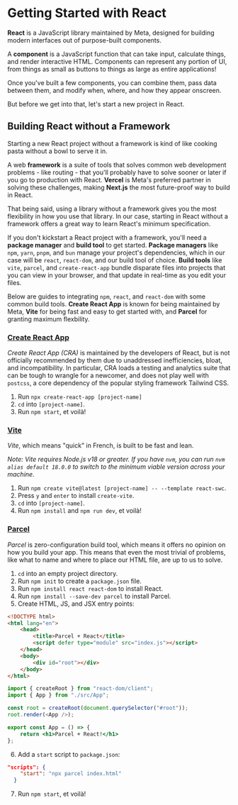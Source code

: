 # Getting Started with React

**React** is a JavaScript library maintained by Meta, designed for building modern interfaces out of purpose-built components.

A **component** is a JavaScript function that can take input, calculate things, and render interactive HTML. Components can represent any portion of UI, from things as small as buttons to things as large as entire applications!

Once you've built a few components, you can combine them, pass data between them, and modify when, where, and how they appear onscreen.

But before we get into that, let's start a new project in React.

## Building React without a Framework

Starting a new React project without a framework is kind of like cooking pasta without a bowl to serve it in.

A web **framework** is a suite of tools that solves common web development problems - like routing - that you'll probably have to solve sooner or later if you go to production with React. **Vercel** is Meta's preferred partner in solving these challenges, making **Next.js** the most future-proof way to build in React.

That being said, using a library without a framework gives you the most flexibility in how you use that library. In our case, starting in React without a framework offers a great way to learn React's minimum specification.

If you don't kickstart a React project with a framework, you'll need a **package manager** and **build tool** to get started. **Package managers** like `npm`, `yarn`, `pnpm`, and `bun` manage your project's dependencies, which in our case will be `react`, `react-dom`, and our build tool of choice. **Build tools** like `vite`, `parcel`, and `create-react-app` bundle disparate files into projects that you can view in your browser, and that update in real-time as you edit your files.

Below are guides to integrating `npm`, `react`, and `react-dom` with some common build tools. **Create React App** is known for being maintained by Meta, **Vite** for being fast and easy to get started with, and **Parcel** for granting maximum flexbility.

### [Create React App](create-react-app)
_Create React App (CRA)_ is maintained by the developers of React, but is not officially recommended by them due to unaddressed inefficiencies, bloat, and incompatibility. In particular, CRA loads a testing and analytics suite that can be tough to wrangle for a newcomer, and does not play well with `postcss`, a core dependency of the popular styling framework Tailwind CSS.
1. Run `npx create-react-app [project-name]`
2. `cd` into `[project-name]`.
3. Run `npm start`, et voilà!

### [Vite](vite)
_Vite_, which means "quick" in French, is built to be fast and lean.

_Note: Vite requires Node.js v18 or greater. If you have `nvm`, you can run `nvm alias default 18.0.0` to switch to the minimum viable version across your machine._

1. Run `npm create vite@latest [project-name] -- --template react-swc`.
2. Press `y` and `enter` to install `create-vite`.
3. `cd` into `[project-name]`.
4. Run `npm install` and `npm run dev`, et voilà!

### [Parcel](parcel)
_Parcel_ is zero-configuration build tool, which means it offers no opinion on how you build your app. This means that even the most trivial of problems, like what to name and where to place our HTML file, are up to us to solve. 

1. `cd` into an empty project directory.
2. Run `npm init` to create a `package.json` file.
3. Run `npm install react react-dom` to install React.
4. Run `npm install --save-dev parcel` to install Parcel.
5. Create HTML, JS, and JSX entry points:
```html
<!DOCTYPE html>
<html lang="en">
    <head>
        <title>Parcel + React</title>
        <script defer type="module" src="index.js"></script>
    </head>
    <body>
        <div id="root"></div>
    </body>
</html>
```
```js
import { createRoot } from "react-dom/client";
import { App } from "./src/App";

const root = createRoot(document.querySelector("#root"));
root.render(<App />);
```
```jsx
export const App = () => {
    return <h1>Parcel + React!</h1>
};
```
6. Add a `start` script to `package.json`:
```json
"scripts": {
    "start": "npx parcel index.html"
  }
```
7. Run `npm start`, et voilà!